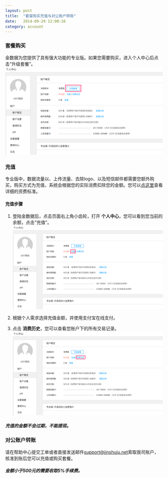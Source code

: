 ```yaml
---
layout: post
title:  "套餐购买充值与对公账户转账"
date:   2014-09-29 12:00:16
category: account
---
```

### 套餐购买

金数据为您提供了具有强大功能的专业版。如果您需要购买，进入个人中心后点击“升级套餐”。
![](/images/recharge-1.png)

### 充值

专业版中，数据流量以、上传流量、去除logo、以及短信邮件都需要您额外购买，购买方式为充值，系统会根据您的实际消费扣除您的金额。您可以[点这里](http://help.jinshuju.net/articles/plan-introduce.html)查看详细的资费标准。

#### 充值步骤

1. 登陆金数据后，点击页面右上角小齿轮，打开 **个人中心**，您可以看到您当前的余额，点击“充值”。
	![](/images/recharge-2.png)

2. 根据个人需求选择充值金额，并使用支付宝在线支付。

3. 点击 **消费历史**，您可以查看您账户下的所有交易记录。
	![](/images/recharge-3.png)

##### 充值的金额不会过期，不能提现。


### 对公账户转账

请在帮助中心提交工单或者直接发送邮件[support@jinshuju.net](mailto:support@jinshuju.net)索取我司账户，核准到账后您可以充值或购买套餐。

##### 金额小于500元的需要收取5%手续费。
